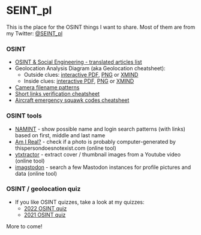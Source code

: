 # SEINT_pl

This is the place for the OSINT things I want to share. Most of them are from my Twitter: [@SEINT_pl](https://twitter.com/SEINT_pl)

### OSINT

* [OSINT & Social Engineering - translated articles list](https://github.com/seintpl/osint/blob/main/OSINT-SE-translated-articles.md)
* Geolocation Analysis Diagram (aka Geolocation cheatsheet):
  * Outside clues: [interactive PDF](https://github.com/seintpl/osint/blob/main/Geolocation%20Analysis%20Diagram%20Outside%20clues.pdf), [PNG](https://github.com/seintpl/osint/blob/main/Geolocation%20Analysis%20Diagram%20Outside%20clues.png) or [XMIND](https://github.com/seintpl/osint/blob/main/Geolocation%20Analysis%20Diagram%20Outside%20clues.xmind)
  * Inside clues: [interactive PDF](https://github.com/seintpl/osint/blob/main/Geolocation%20Analysis%20Diagram%20Inside%20clues.pdf), [PNG](https://github.com/seintpl/osint/blob/main/Geolocation%20Analysis%20Diagram%20Inside%20clues.png) or [XMIND](https://github.com/seintpl/osint/blob/main/Geolocation%20Analysis%20Diagram%20Inside%20clues.xmind)
* [Camera filename patterns](https://github.com/seintpl/osint/blob/main/camera-filename-pattern.md)
* [Short links verification cheatsheet](https://seintpl.github.io/osint/short-links-verification-cheatsheet)
* [Aircraft emergency squawk codes cheatsheet](https://github.com/seintpl/osint/blob/main/squawk-codes.md)

### OSINT tools

* [NAMINT](https://seintpl.github.io/NAMINT/) - show possible name and login search patterns (with links) based on first, middle and last name
* [Am I Real?](https://seintpl.github.io/AmIReal/) - check if a photo is probably computer-generated by thispersondoesnotexist.com (online tool)
* [ytxtractor](https://seintpl.github.io/ytxtractor/) - extract cover / thumbnail images from a Youtube video (online tool)
* [imagstodon](https://seintpl.github.io/imagstodon/) - search a few Mastodon instances for profile pictures and data (online tool)

### OSINT / geolocation quiz

* If you like OSINT quizzes, take a look at my quizzes:
  * [2022 OSINT quiz](https://github.com/seintpl/osintquiz/tree/main/2022)
  * [2021 OSINT quiz](https://github.com/seintpl/osintquiz/tree/main/2021)

More to come!
